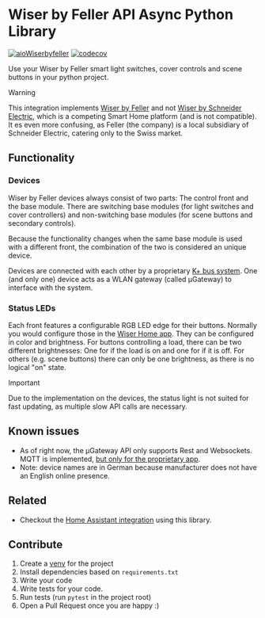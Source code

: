 # Wiser by Feller API Async Python Library
[![aioWiserbyfeller](https://github.com/Syonix/aioWiserbyfeller/actions/workflows/python-app.yml/badge.svg)](https://github.com/Syonix/aioWiserbyfeller/actions/workflows/python-app.yml)
[![codecov](https://codecov.io/gh/Syonix/aioWiserbyfeller/graph/badge.svg?token=VU0MZKEMPM)](https://codecov.io/gh/Syonix/aioWiserbyfeller)

Use your Wiser by Feller smart light switches, cover controls and scene buttons in your python project.

> [!WARNING]
> This integration implements [Wiser by Feller](https://wiser.feller.ch) and not [Wiser by Schneider Electric](https://www.se.com/de/de/product-range/65635-wiser/), which is a competing Smart Home platform (and is not compatible). It es even more confusing, as Feller (the company) is a local subsidiary of Schneider Electric, catering only to the Swiss market.

## Functionality
### Devices
Wiser by Feller devices always consist of two parts: The control front and the base module. There are switching base modules (for light switches and cover controllers) and non-switching base modules (for scene buttons and secondary controls).

Because the functionality changes when the same base module is used with a different front, the combination of the two is considered an unique device.

Devices are connected with each other by a proprietary [K+ bus system](https://www.feller.ch/de/connected-buildings/wiser-by-feller/installation-inbetriebnahme). One (and only one) device acts as a WLAN gateway (called µGateway) to interface with the system.

### Status LEDs
Each front features a configurable RGB LED edge for their buttons. Normally you would configure those in the [Wiser Home app](https://www.feller.ch/de/feller-apps). They can be configured in color and brightness. For buttons controlling a load, there can be two different brightnesses: One for if the load is on and one for if it is off. For others (e.g. scene buttons) there can only be one brightness, as there is no logical "on" state. 

> [!IMPORTANT]
> Due to the implementation on the devices, the status light is not suited for fast updating, as multiple slow API calls are necessary.

## Known issues
- As of right now, the µGateway API only supports Rest and Websockets. MQTT is implemented, [but only for the proprietary app](https://github.com/Feller-AG/wiser-tutorial/issues/5).
- Note: device names are in German because manufacturer does not have an English online presence.

## Related
* Checkout the [Home Assistant integration](https://github.com/Syonix/ha-wiser-by-feller) using this library.

## Contribute
1. Create a [venv](https://docs.python.org/3/library/venv.html) for the project
2. Install dependencies based on `requirements.txt`
3. Write your code
4. Write tests for your code.
5. Run tests (run `pytest` in the project root)
6. Open a Pull Request once you are happy :)
